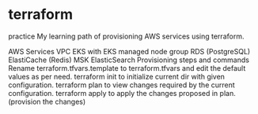 # terraform
practice
My learning path of provisioning AWS services using terraform.

AWS Services
 VPC
 EKS with EKS managed node group
 RDS (PostgreSQL)
 ElastiCache (Redis)
 MSK
 ElasticSearch
Provisioning steps and commands
Rename terraform.tfvars.template to terraform.tfvars and edit the default values as per need.
terraform init to initialize current dir with given configuration.
terraform plan to view changes required by the current configuration.
terraform apply to apply the changes proposed in plan. (provision the changes)
